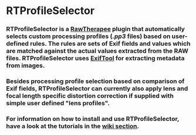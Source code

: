 # RTProfileSelector #

### RTProfileSelector is a [RawTherapee](http://rawtherapee.com/) plugin that automatically selects custom processing profiles (*.pp3* files) based on user-defined rules.  The rules are sets of Exif fields and values which are matched against the actual values extracted from the RAW files. RTProfileSelector uses [ExifTool](http://www.sno.phy.queensu.ca/~phil/exiftool/) for extracting metadata from images.

### Besides processing profile selection based on comparison of Exif fields, RTProfileSelector can currently also apply lens and focal length specific distortion correction if supplied with simple user defined "lens profiles".

### For information on how to install and use RTProfileSelector, have a look at the tutorials in the [wiki section](https://github.com/marcapelini/RTProfileSelector/wiki).

